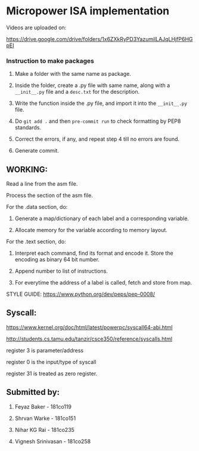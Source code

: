 # Micropower ISA implementation

Videos are uploaded on:

https://drive.google.com/drive/folders/1x6ZXkRyPD3YazumilLAJqLHjfP6HGpEI

### Instruction to make packages

1. Make a folder with the same name as package.

2. Inside the folder, create a .py file with same name, along with a `__init__.py` file and a `desc.txt` for the description.

3. Write the function inside the .py file, and import it into the `__init__.py` file. 

4. Do `git add .` and then `pre-commit run` to check formatting by PEP8 standards.

5. Correct the errors, if any, and repeat step 4 till no errors are found.

6. Generate commit.

## WORKING:

Read a line from the asm file.

Process the section of the asm file. 

For the .data section, do:

1. Generate a map/dictionary of each label and a corresponding variable.
	
2. Allocate memory for the variable according to memory layout.
	
		
For the .text section, do:

1. Interpret each command, find its format and encode it. Store the encoding as binary 64 bit number. 
	
2. Append number to list of instructions.
	
3. For everytime the address of a label is called, fetch and store from map.
	

STYLE GUIDE: https://www.python.org/dev/peps/pep-0008/

## Syscall:

https://www.kernel.org/doc/html/latest/powerpc/syscall64-abi.html

http://students.cs.tamu.edu/tanzir/csce350/reference/syscalls.html

register 3 is parameter/address

register 0 is the input/type of syscall

register 31 is treated as zero register.

## Submitted by:

1. Feyaz Baker - 181co119

2. Shrvan Warke - 181co151

3. Nihar KG Rai - 181co235

4. Vignesh Srinivasan - 181co258

